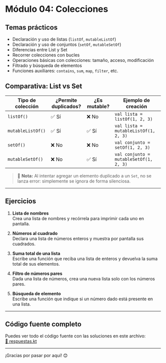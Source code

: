 # Módulo 04: Colecciones

## Temas prácticos

- Declaración y uso de listas (`listOf`, `mutableListOf`)
- Declaración y uso de conjuntos (`setOf`, `mutableSetOf`)
- Diferencias entre List y Set
- Recorrer colecciones con bucles
- Operaciones básicas con colecciones: tamaño, acceso, modificación
- Filtrado y búsqueda de elementos
- Funciones auxiliares: `contains`, `sum`, `map`, `filter`, etc.

## Comparativa: List vs Set

| Tipo de colección    | ¿Permite duplicados? | ¿Es mutable? | Ejemplo de creación |
|----------------------|----------------------|--------------|----------------------|
| `listOf()`           | ✅ Sí                | ❌ No        | `val lista = listOf(1, 2, 3)` |
| `mutableListOf()`    | ✅ Sí                | ✅ Sí        | `val lista = mutableListOf(1, 2, 3)` |
| `setOf()`            | ❌ No                | ❌ No        | `val conjunto = setOf(1, 2, 3)` |
| `mutableSetOf()`     | ❌ No                | ✅ Sí        | `val conjunto = mutableSetOf(1, 2, 3)` |

> 🔎 **Nota:** Al intentar agregar un elemento duplicado a un `Set`, no se lanza error: simplemente se ignora de forma silenciosa.

---

## Ejercicios

1. **Lista de nombres**  
   Crea una lista de nombres y recórrela para imprimir cada uno en pantalla.

2. **Números al cuadrado**  
   Declara una lista de números enteros y muestra por pantalla sus cuadrados.

3. **Suma total de una lista**  
   Escribe una función que reciba una lista de enteros y devuelva la suma total de sus elementos.

4. **Filtro de números pares**  
   Dada una lista de números, crea una nueva lista solo con los números pares.

5. **Búsqueda de elemento**  
   Escribe una función que indique si un número dado está presente en una lista.
---

## Código fuente completo

Puedes ver todo el código fuente con las soluciones en este archivo:  
[📄 respuestas.kt](./respuestas.kt)

---

¡Gracias por pasar por aquí! 😊

